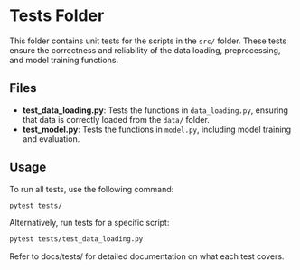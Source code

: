 # Tests Folder

This folder contains unit tests for the scripts in the `src/` folder. These tests ensure the correctness and reliability of the data loading, preprocessing, and model training functions.

## Files

- **test_data_loading.py**: Tests the functions in `data_loading.py`, ensuring that data is correctly loaded from the `data/` folder.
- **test_model.py**: Tests the functions in `model.py`, including model training and evaluation.

## Usage

To run all tests, use the following command:

```bash
pytest tests/
```

Alternatively, run tests for a specific script:

```bash
pytest tests/test_data_loading.py
````

Refer to docs/tests/ for detailed documentation on what each test covers.
